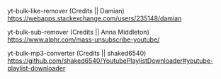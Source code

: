 yt-bulk-like-remover (Credits || Damian)
https://webapps.stackexchange.com/users/235148/damian

yt-bulk-sub-remover (Credits || Anna Middleton)
https://www.alphr.com/mass-unsubscribe-youtube/

yt-bulk-mp3-converter (Credits || shaked6540)
https://github.com/shaked6540/YoutubePlaylistDownloader#youtube-playlist-downloader
